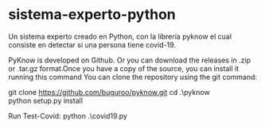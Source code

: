 # sistema-experto-python
Un sistema experto creado en Python, con la librería pyknow el cual consiste en detectar si una persona tiene covid-19.

PyKnow is developed on Github.
Or you can download the releases in .zip or .tar.gz format.Once you have a copy of the source, you can install it running this command
You can clone the repository using the git command:

git clone https://github.com/buguroo/pyknow.git
cd .\pyknow\
python setup.py install

Run Test-Covid:
python .\covid19.py

